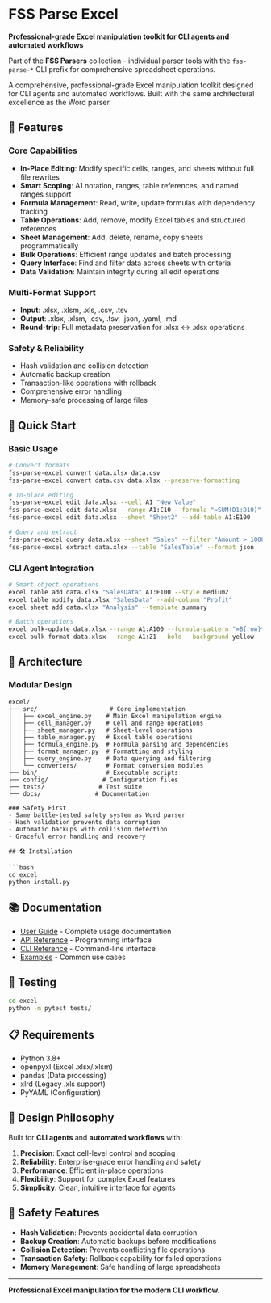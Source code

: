 # FSS Parse Excel

**Professional-grade Excel manipulation toolkit for CLI agents and automated workflows**

Part of the **FSS Parsers** collection - individual parser tools with the `fss-parse-*` CLI prefix for comprehensive spreadsheet operations.

A comprehensive, professional-grade Excel manipulation toolkit designed for CLI agents and automated workflows. Built with the same architectural excellence as the Word parser.

## 🎯 Features

### Core Capabilities
- **In-Place Editing**: Modify specific cells, ranges, and sheets without full file rewrites
- **Smart Scoping**: A1 notation, ranges, table references, and named ranges support
- **Formula Management**: Read, write, update formulas with dependency tracking
- **Table Operations**: Add, remove, modify Excel tables and structured references
- **Sheet Management**: Add, delete, rename, copy sheets programmatically
- **Bulk Operations**: Efficient range updates and batch processing
- **Query Interface**: Find and filter data across sheets with criteria
- **Data Validation**: Maintain integrity during all edit operations

### Multi-Format Support
- **Input**: .xlsx, .xlsm, .xls, .csv, .tsv
- **Output**: .xlsx, .xlsm, .csv, .tsv, .json, .yaml, .md
- **Round-trip**: Full metadata preservation for .xlsx ↔ .xlsx operations

### Safety & Reliability
- Hash validation and collision detection
- Automatic backup creation
- Transaction-like operations with rollback
- Comprehensive error handling
- Memory-safe processing of large files

## 🚀 Quick Start

### Basic Usage
```bash
# Convert formats
fss-parse-excel convert data.xlsx data.csv
fss-parse-excel convert data.csv data.xlsx --preserve-formatting

# In-place editing
fss-parse-excel edit data.xlsx --cell A1 "New Value"
fss-parse-excel edit data.xlsx --range A1:C10 --formula "=SUM(D1:D10)"
fss-parse-excel edit data.xlsx --sheet "Sheet2" --add-table A1:E100

# Query and extract
fss-parse-excel query data.xlsx --sheet "Sales" --filter "Amount > 1000"
fss-parse-excel extract data.xlsx --table "SalesTable" --format json
```

### CLI Agent Integration
```bash
# Smart object operations
excel table add data.xlsx "SalesData" A1:E100 --style medium2
excel table modify data.xlsx "SalesData" --add-column "Profit"
excel sheet add data.xlsx "Analysis" --template summary

# Batch operations
excel bulk-update data.xlsx --range A1:A100 --formula-pattern "=B{row}*C{row}"
excel bulk-format data.xlsx --range A1:Z1 --bold --background yellow
```

## 📁 Architecture

### Modular Design
```
excel/
├── src/                    # Core implementation
│   ├── excel_engine.py    # Main Excel manipulation engine
│   ├── cell_manager.py    # Cell and range operations
│   ├── sheet_manager.py   # Sheet-level operations
│   ├── table_manager.py   # Excel table operations
│   ├── formula_engine.py  # Formula parsing and dependencies
│   ├── format_manager.py  # Formatting and styling
│   ├── query_engine.py    # Data querying and filtering
│   └── converters/        # Format conversion modules
├── bin/                   # Executable scripts
├── config/               # Configuration files
├── tests/               # Test suite
└── docs/               # Documentation

### Safety First
- Same battle-tested safety system as Word parser
- Hash validation prevents data corruption
- Automatic backups with collision detection
- Graceful error handling and recovery

## 🛠 Installation

```bash
cd excel
python install.py
```

## 📚 Documentation

- [User Guide](docs/USER_GUIDE.md) - Complete usage documentation
- [API Reference](docs/API.md) - Programming interface
- [CLI Reference](docs/CLI.md) - Command-line interface
- [Examples](docs/EXAMPLES.md) - Common use cases

## 🧪 Testing

```bash
cd excel
python -m pytest tests/
```

## 📋 Requirements

- Python 3.8+
- openpyxl (Excel .xlsx/.xlsm)
- pandas (Data processing)
- xlrd (Legacy .xls support)
- PyYAML (Configuration)

## 🎯 Design Philosophy

Built for **CLI agents** and **automated workflows** with:

1. **Precision**: Exact cell-level control and scoping
2. **Reliability**: Enterprise-grade error handling and safety
3. **Performance**: Efficient in-place operations
4. **Flexibility**: Support for complex Excel features
5. **Simplicity**: Clean, intuitive interface for agents

## 🚨 Safety Features

- **Hash Validation**: Prevents accidental data corruption
- **Backup Creation**: Automatic backups before modifications
- **Collision Detection**: Prevents conflicting file operations
- **Transaction Safety**: Rollback capability for failed operations
- **Memory Management**: Safe handling of large spreadsheets

---

**Professional Excel manipulation for the modern CLI workflow.**